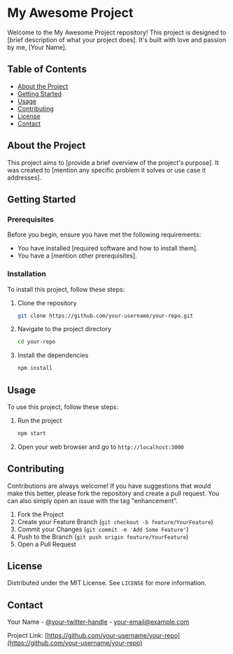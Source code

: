 # My Awesome Project

Welcome to the My Awesome Project repository! This project is designed to [brief description of what your project does]. It's built with love and passion by me, [Your Name].

## Table of Contents

- [About the Project](#about-the-project)
- [Getting Started](#getting-started)
- [Usage](#usage)
- [Contributing](#contributing)
- [License](#license)
- [Contact](#contact)

## About the Project

This project aims to [provide a brief overview of the project's purpose]. It was created to [mention any specific problem it solves or use case it addresses].

## Getting Started

### Prerequisites

Before you begin, ensure you have met the following requirements:
- You have installed [required software and how to install them].
- You have a [mention other prerequisites].

### Installation

To install this project, follow these steps:

1. Clone the repository
    ```bash
    git clone https://github.com/your-username/your-repo.git
    ```
2. Navigate to the project directory
    ```bash
    cd your-repo
    ```
3. Install the dependencies
    ```bash
    npm install
    ```

## Usage

To use this project, follow these steps:

1. Run the project
    ```bash
    npm start
    ```
2. Open your web browser and go to `http://localhost:3000`

## Contributing

Contributions are always welcome! If you have suggestions that would make this better, please fork the repository and create a pull request. You can also simply open an issue with the tag "enhancement".

1. Fork the Project
2. Create your Feature Branch (`git checkout -b feature/YourFeature`)
3. Commit your Changes (`git commit -m 'Add Some Feature'`)
4. Push to the Branch (`git push origin feature/YourFeature`)
5. Open a Pull Request

## License

Distributed under the MIT License. See `LICENSE` for more information.

## Contact

Your Name - [@your-twitter-handle](https://twitter.com/your-twitter-handle) - your-email@example.com

Project Link: [https://github.com/your-username/your-repo](https://github.com/your-username/your-repo)